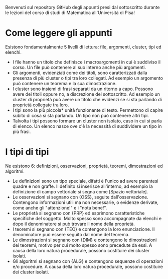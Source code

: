 Benvenuti sul repository GitHub degli appunti presi dal sottoscritto durante le lezioni del corso di studi di Matematica all'Università di Pisa!

# Come leggere gli appunti
Esistono fondamentalmente 5 livelli di lettura: file, argomenti, cluster, tipi ed elenchi.
- I file hanno un titolo che definisce i macroargomenti in cui è suddiviso il corso. Un file può contenere al suo interno anche più argomenti.
- Gli argomenti, evidenziati come dei titoli, sono caratterizzati dalla presenza di più cluster o tipi tra loro collegati. Ad esempio un argomento può contenere un teorema e la sua dimostrazione.
- I cluster sono insiemi di frasi separati da un ritorno a capo. Possono avere dei titoli oppure no, a discrezione del sottoscritto. Ad esempio un cluster di proprietà può avere un titolo che evidenzi se si sta parlando di proprietà collegate tra loro.
- I tipi sono la più piccola* unità funzionante di testo. Permettono di capire subito di cosa si sta parlando. Un tipo non può contenere altri tipi.
- Talvolta i tipi possono formare un cluster non isolato, caso in cui si parla di elenco. Un elenco nasce ove c'è la necessità di suddividere un tipo in più frasi.
# I tipi di tipi
Ne esistono 6: definizioni, osservazioni, proprietà, teoremi, dimostrazioni ed algoritmi.
- Le definizioni sono un tipo speciale, difatti è l'unico ad avere parentesi quadre e non graffe. Il definito si inserisce all'interno, ad esempio la definizione di campo vettoriale si segna come [Spazio vettoriale].
- Le osservazioni si segnano con {OSS}, seguite dall'osservazione. Contengono informazioni utili ma non necessarie, o evidenze derivate, come anche gli "attenzione!" e i "nota bene!".
- Le proprietà si segnano con {PRP} ed esprimono caratteristiche specifiche del soggetto. Molto spesso sono accompagnate da elenchi e dopo il denominatore si può trovare il nome della proprietà.
- I teoremi si segnano con {TEO} e contengono la loro enunciazione. Il denominatore può essere seguito dal nome del teorema.
- Le dimostrazioni si segnano con {DIM} e contengono le dimostrazioni dei teoremi, motivo per cui molto spesso sono precedute da essi. A causa della loro natura procedurale, possono costituire dei cluster isolati.
- Gli algoritmi si segnano con {ALG} e contengono sequenze di operazioni e/o procedure. A causa della loro natura procedurale, possono costituire dei cluster isolati.